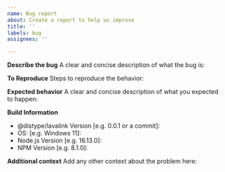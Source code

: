 ```yaml
---
name: Bug report
about: Create a report to help us improve
title: ''
labels: bug
assignees: ''

---
```


**Describe the bug**
A clear and concise description of what the bug is:

**To Reproduce**
Steps to reproduce the behavior:

**Expected behavior**
A clear and concise description of what you expected to happen:

**Build Information**
- @distype/lavalink Version [e.g. 0.0.1 or a commit]:
- OS: [e.g. Windows 11]:
- Node.js Version [e.g. 16.13.0]:
- NPM Version [e.g. 8.1.0]:

**Additional context**
Add any other context about the problem here:
